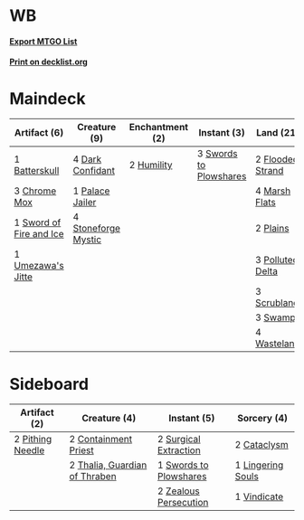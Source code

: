 # WB

#### [Export MTGO List](../collection/WB/WB.txt)
#### [Print on decklist.org](http://decklist.org/?deckmain=1%09Batterskull%0A3%09Chrome%20Mox%0A1%09Council's%20Judgment%0A4%09Dark%20Confidant%0A2%09Flooded%20Strand%0A2%09Humility%0A3%09Hymn%20to%20Tourach%0A3%09Inquisition%20of%20Kozilek%0A1%09Kaya,%20Ghost%20Assassin%0A3%09Liliana%20of%20the%20Veil%0A2%09Liliana,%20the%20Last%20Hope%0A2%09Lingering%20Souls%0A4%09Marsh%20Flats%0A1%09Palace%20Jailer%0A2%09Plains%0A3%09Polluted%20Delta%0A3%09Scrubland%0A4%09Stoneforge%20Mystic%0A3%09Swamp%0A1%09Sword%20of%20Fire%20and%20Ice%0A3%09Swords%20to%20Plowshares%0A3%09Thoughtseize%0A1%09Umezawa's%20Jitte%0A1%09Vindicate%0A4%09Wasteland&deckside=2%09Cataclysm%0A2%09Containment%20Priest%0A1%09Lingering%20Souls%0A2%09Pithing%20Needle%0A2%09Surgical%20Extraction%0A1%09Swords%20to%20Plowshares%0A2%09Thalia,%20Guardian%20of%20Thraben%0A1%09Vindicate%0A2%09Zealous%20Persecution)
# Maindeck

|                                           Artifact (6)                                           |                                         Creature (9)                                         |                                   Enchantment (2)                                   |                                           Instant (3)                                           |                                         Land (21)                                         |                                         Planeswalker (6)                                          |                                           Sorcery (13)                                            |
|--------------------------------------------------------------------------------------------------|----------------------------------------------------------------------------------------------|-------------------------------------------------------------------------------------|-------------------------------------------------------------------------------------------------|-------------------------------------------------------------------------------------------|---------------------------------------------------------------------------------------------------|---------------------------------------------------------------------------------------------------|
|1 [Batterskull](http://gatherer.wizards.com/Pages/Card/Details.aspx?multiverseid=233055)          |4 [Dark Confidant](http://gatherer.wizards.com/Pages/Card/Details.aspx?multiverseid=370413)   |2 [Humility](http://gatherer.wizards.com/Pages/Card/Details.aspx?multiverseid=397614)|3 [Swords to Plowshares](http://gatherer.wizards.com/Pages/Card/Details.aspx?multiverseid=383119)|2 [Flooded Strand](http://gatherer.wizards.com/Pages/Card/Details.aspx?multiverseid=405098)|1 [Kaya, Ghost Assassin](http://gatherer.wizards.com/Pages/Card/Details.aspx?multiverseid=416832)  |1 [Council's Judgment](http://gatherer.wizards.com/Pages/Card/Details.aspx?multiverseid=382896)    |
|3 [Chrome Mox](http://gatherer.wizards.com/Pages/Card/Details.aspx?multiverseid=413761)           |1 [Palace Jailer](http://gatherer.wizards.com/Pages/Card/Details.aspx?multiverseid=416775)    |                                                                                     |                                                                                                 |4 [Marsh Flats](http://gatherer.wizards.com/Pages/Card/Details.aspx?multiverseid=426064)   |3 [Liliana of the Veil](http://gatherer.wizards.com/Pages/Card/Details.aspx?multiverseid=425901)   |3 [Hymn to Tourach](http://gatherer.wizards.com/Pages/Card/Details.aspx?multiverseid=382976)       |
|1 [Sword of Fire and Ice](http://gatherer.wizards.com/Pages/Card/Details.aspx?multiverseid=370471)|4 [Stoneforge Mystic](http://gatherer.wizards.com/Pages/Card/Details.aspx?multiverseid=198383)|                                                                                     |                                                                                                 |2 [Plains](http://gatherer.wizards.com/Pages/Card/Details.aspx?multiverseid=439601)        |2 [Liliana, the Last Hope](http://gatherer.wizards.com/Pages/Card/Details.aspx?multiverseid=414388)|3 [Inquisition of Kozilek](http://gatherer.wizards.com/Pages/Card/Details.aspx?multiverseid=425900)|
|1 [Umezawa's Jitte](http://gatherer.wizards.com/Pages/Card/Details.aspx?multiverseid=416756)      |                                                                                              |                                                                                     |                                                                                                 |3 [Polluted Delta](http://gatherer.wizards.com/Pages/Card/Details.aspx?multiverseid=405104)|                                                                                                   |2 [Lingering Souls](http://gatherer.wizards.com/Pages/Card/Details.aspx?multiverseid=425837)       |
|                                                                                                  |                                                                                              |                                                                                     |                                                                                                 |3 [Scrubland](http://gatherer.wizards.com/Pages/Card/Details.aspx?multiverseid=383083)     |                                                                                                   |3 [Thoughtseize](http://gatherer.wizards.com/Pages/Card/Details.aspx?multiverseid=438676)          |
|                                                                                                  |                                                                                              |                                                                                     |                                                                                                 |3 [Swamp](http://gatherer.wizards.com/Pages/Card/Details.aspx?multiverseid=439603)         |                                                                                                   |1 [Vindicate](http://gatherer.wizards.com/Pages/Card/Details.aspx?multiverseid=413752)             |
|                                                                                                  |                                                                                              |                                                                                     |                                                                                                 |4 [Wasteland](http://gatherer.wizards.com/Pages/Card/Details.aspx?multiverseid=413790)     |                                                                                                   |                                                                                                   |


# Sideboard

|                                       Artifact (2)                                        |                                              Creature (4)                                              |                                           Instant (5)                                           |                                        Sorcery (4)                                         |
|-------------------------------------------------------------------------------------------|--------------------------------------------------------------------------------------------------------|-------------------------------------------------------------------------------------------------|--------------------------------------------------------------------------------------------|
|2 [Pithing Needle](http://gatherer.wizards.com/Pages/Card/Details.aspx?multiverseid=425815)|2 [Containment Priest](http://gatherer.wizards.com/Pages/Card/Details.aspx?multiverseid=429862)         |2 [Surgical Extraction](http://gatherer.wizards.com/Pages/Card/Details.aspx?multiverseid=397706) |2 [Cataclysm](http://gatherer.wizards.com/Pages/Card/Details.aspx?multiverseid=386286)      |
|                                                                                           |2 [Thalia, Guardian of Thraben](http://gatherer.wizards.com/Pages/Card/Details.aspx?multiverseid=442025)|1 [Swords to Plowshares](http://gatherer.wizards.com/Pages/Card/Details.aspx?multiverseid=383119)|1 [Lingering Souls](http://gatherer.wizards.com/Pages/Card/Details.aspx?multiverseid=425837)|
|                                                                                           |                                                                                                        |2 [Zealous Persecution](http://gatherer.wizards.com/Pages/Card/Details.aspx?multiverseid=413755) |1 [Vindicate](http://gatherer.wizards.com/Pages/Card/Details.aspx?multiverseid=413752)      |

